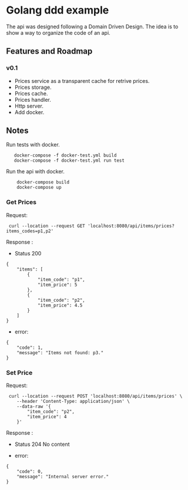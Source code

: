 # Golang ddd example

  The api was designed following a Domain Driven Design. The idea is to show a way to organize the code of an api. 

## Features and Roadmap
### v0.1

* Prices service as a transparent cache for retrive prices.
* Prices storage.
* Prices cache.
* Prices handler.
* Http server.
* Add docker.

## Notes

 Run tests with docker.
````
   docker-compose -f docker-test.yml build
   docker-compose -f docker-test.yml run test
````

Run the api with docker.
```
    docker-compose build
    docker-compose up
```

### Get Prices

Request: 
````
 curl --location --request GET 'localhost:8080/api/items/prices?items_codes=p1,p2'
````

Response :
- Status 200
`````
{
    "items": [
        {
            "item_code": "p1",
            "item_price": 5
        },
        {
            "item_code": "p2",
            "item_price": 4.5
        }
    ]
}
`````

- error:
````
{
    "code": 1,
    "message": "Items not found: p3."
}
````

### Set Price

Request: 
````
 curl --location --request POST 'localhost:8080/api/items/prices' \
    --header 'Content-Type: application/json' \
    --data-raw '{
	    "item_code": "p2",
	    "item_price": 4
    }'
````

Response :
- Status 204 No content

- error:
````
{
    "code": 0,
    "message": "Internal server error."
}
````